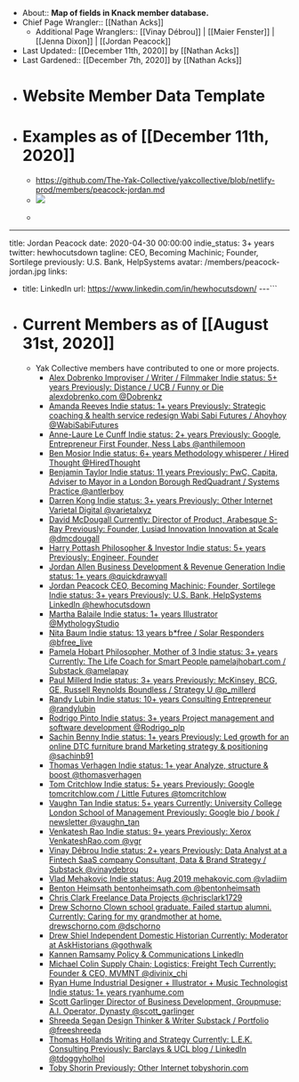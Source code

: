 - About:: __Map of fields in Knack member database.__
- Chief Page Wrangler:: [[Nathan Acks]]
    - Additional Page Wranglers:: 
[[Vinay Débrou]] | [[Maier Fenster]] | [[Jenna Dixon]] | [[Jordan Peacock]]
- Last Updated:: [[December 11th, 2020]] by [[Nathan Acks]]
- Last Gardened:: [[December 7th, 2020]] by [[Nathan Acks]]
- # Website Member Data Template
- # Examples as of [[December 11th, 2020]]
    - https://github.com/The-Yak-Collective/yakcollective/blob/netlify-prod/members/peacock-jordan.md
    - ![](https://firebasestorage.googleapis.com/v0/b/firescript-577a2.appspot.com/o/imgs%2Fapp%2FArtOfGig%2FinXUHxTeB6.png?alt=media&token=aa3784b3-ca84-4c44-8040-61374db640bb)
    - ```yaml
---
title: Jordan Peacock
date: 2020-04-30 00:00:00
indie_status: 3+ years
twitter: hewhocutsdown
tagline: CEO, Becoming Machinic; Founder, Sortilege
previously: U.S. Bank, HelpSystems
avatar: /members/peacock-jordan.jpg
links:
  - title: LinkedIn
    url: https://www.linkedin.com/in/hewhocutsdown/
---```
- # Current Members as of [[August 31st, 2020]]
    - Yak Collective members have contributed to one or more projects.
        - [   Alex Dobrenko Improviser / Writer / Filmmaker Indie status: 5+ years Previously: Distance / UCB / Funny or Die  alexdobrenko.com    @Dobrenkz  ](https://www.yakcollective.org/members/alex-dobrenko/)
        - [   Amanda Reeves Indie status: 1+ years Previously: Strategic coaching & health service redesign  Wabi Sabi Futures / Ahoyhoy    @WabiSabiFutures  ](https://www.yakcollective.org/members/amanda-reeves/)
        - [   Anne-Laure Le Cunff Indie status: 2+ years Previously: Google, Entrepreneur First  Founder, Ness Labs    @anthilemoon  ](https://www.yakcollective.org/members/anne-laure-le-cunff/)
        - [   Ben Mosior Indie status: 6+ years  Methodology whisperer / Hired Thought    @HiredThought  ](https://www.yakcollective.org/members/ben-mosior/)
        - [   Benjamin Taylor Indie status: 11 years Previously: PwC, Capita, Adviser to Mayor in a London Borough  RedQuadrant / Systems Practice    @antlerboy  ](https://www.yakcollective.org/members/benjamin-taylor/)
        - [   Darren Kong Indie status: 3+ years Previously: Other Internet  Varietal Digital    @varietalxyz  ](https://www.yakcollective.org/members/darren-kong/)
        - [   David McDougall Currently: Director of Product, Arabesque S-Ray Previously: Founder, Lusiad Innovation  Innovation at Scale    @dmcdougall  ](https://www.yakcollective.org/members/david-mcdougall/)
        - [   Harry Pottash Philosopher & Investor Indie status: 5+ years Previously: Engineer, Founder  ](https://www.yakcollective.org/members/harry-pottash/)
        - [   Jordan Allen Business Development & Revenue Generation Indie status: 1+ years   @quickdrawyall  ](https://www.yakcollective.org/members/jordan-allen/)
        - [   Jordan Peacock CEO, Becoming Machinic; Founder, Sortilege Indie status: 3+ years Previously: U.S. Bank, HelpSystems  LinkedIn    @hewhocutsdown  ](https://www.yakcollective.org/members/jordan-peacock/)
        - [   Martha Balaile Indie status: 1+ years  Illustrator    @MythologyStudio  ](https://www.yakcollective.org/members/martha-balaile/)
        - [   Nita Baum Indie status: 13 years  b*free / Solar Responders    @bfree_live  ](https://www.yakcollective.org/members/nita-baum/)
        - [   Pamela Hobart Philosopher, Mother of 3 Indie status: 3+ years Currently: The Life Coach for Smart People  pamelajhobart.com / Substack    @amelapay  ](https://www.yakcollective.org/members/pamela-hobart/)
        - [   Paul Millerd Indie status: 3+ years Previously: McKinsey, BCG, GE, Russell Reynolds  Boundless / Strategy U    @p_millerd  ](https://www.yakcollective.org/members/paul-millerd/)
        - [   Randy Lubin Indie status: 10+ years  Consulting Entrepreneur    @randylubin  ](https://www.yakcollective.org/members/randy-lubin/)
        - [   Rodrigo Pinto Indie status: 3+ years  Project management and software development    @Rodrigo_plp  ](https://www.yakcollective.org/members/rodrigo-pinto/)
        - [   Sachin Benny Indie status: 1+ years Previously: Led growth for an online DTC furniture brand  Marketing strategy & positioning    @sachinb91  ](https://www.yakcollective.org/members/sachin-benny/)
        - [   Thomas Verhagen Indie status: 1+ year  Analyze, structure & boost    @thomasverhagen  ](https://www.yakcollective.org/members/thomas-verhagen/)
        - [   Tom Critchlow Indie status: 5+ years Previously: Google  tomcritchlow.com / Little Futures    @tomcritchlow  ](https://www.yakcollective.org/members/tom-critchlow/)
        - [   Vaughn Tan Indie status: 5+ years Currently: University College London School of Management Previously: Google  bio / book / newsletter    @vaughn_tan  ](https://www.yakcollective.org/members/vaughn-tan/)
        - [   Venkatesh Rao Indie status: 9+ years Previously: Xerox  VenkateshRao.com    @vgr  ](https://www.yakcollective.org/members/venkatesh-rao/)
        - [   Vinay Débrou Indie status: 2+ years Previously: Data Analyst at a Fintech SaaS company  Consultant, Data & Brand Strategy / Substack    @vinaydebrou  ](https://www.yakcollective.org/members/vinay-debrou/)
        - [   Vlad Mehakovic Indie status: Aug 2019  mehakovic.com    @vladiim  ](https://www.yakcollective.org/members/vlad-mehakovic/)
        - [   Benton Heimsath  bentonheimsath.com    @bentonheimsath  ](https://www.yakcollective.org/members/benton-heimsath/)
        - [   Chris Clark Freelance Data Projects   @chrisclark1729  ](https://www.yakcollective.org/members/chris-clark/)
        - [   Drew Schorno Clown school graduate. Failed startup alumni. Currently: Caring for my grandmother at home.  drewschorno.com    @dschorno  ](https://www.yakcollective.org/members/drew-schorno/)
        - [   Drew Shiel Independent Domestic Historian Currently: Moderator at AskHistorians   @gothwalk  ](https://www.yakcollective.org/members/drew-shiel/)
        - [   Kannen Ramsamy Policy & Communications  LinkedIn   ](https://www.yakcollective.org/members/kannen-ramsamy/)
        - [   Michael Colin Supply Chain; Logistics; Freight Tech Currently: Founder & CEO, MVMNT   @divinix_chi  ](https://www.yakcollective.org/members/michael-colin/)
        - [   Ryan Hume Industrial Designer + Illustrator + Music Technologist Indie status: 1+ years  ryanhume.com   ](https://www.yakcollective.org/members/ryan-hume/)
        - [   Scott Garlinger Director of Business Development, Groupmuse; A.I. Operator, Dynasty   @scott_garlinger  ](https://www.yakcollective.org/members/scott-garlinger/)
        - [   Shreeda Segan Design Thinker & Writer  Substack / Portfolio    @freeshreeda  ](https://www.yakcollective.org/members/shreeda-segan/)
        - [   Thomas Hollands Writing and Strategy Currently: L.E.K. Consulting Previously: Barclays & UCL  blog / LinkedIn    @tdoggyholhol  ](https://www.yakcollective.org/members/thomas-hollands/)
        - [   Toby Shorin Previously: Other Internet  tobyshorin.com   ](https://www.yakcollective.org/members/toby-shorin/)
